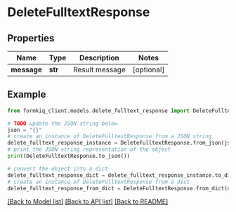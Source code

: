 # DeleteFulltextResponse


## Properties

Name | Type | Description | Notes
------------ | ------------- | ------------- | -------------
**message** | **str** | Result message | [optional] 

## Example

```python
from formkiq_client.models.delete_fulltext_response import DeleteFulltextResponse

# TODO update the JSON string below
json = "{}"
# create an instance of DeleteFulltextResponse from a JSON string
delete_fulltext_response_instance = DeleteFulltextResponse.from_json(json)
# print the JSON string representation of the object
print(DeleteFulltextResponse.to_json())

# convert the object into a dict
delete_fulltext_response_dict = delete_fulltext_response_instance.to_dict()
# create an instance of DeleteFulltextResponse from a dict
delete_fulltext_response_from_dict = DeleteFulltextResponse.from_dict(delete_fulltext_response_dict)
```
[[Back to Model list]](../README.md#documentation-for-models) [[Back to API list]](../README.md#documentation-for-api-endpoints) [[Back to README]](../README.md)


